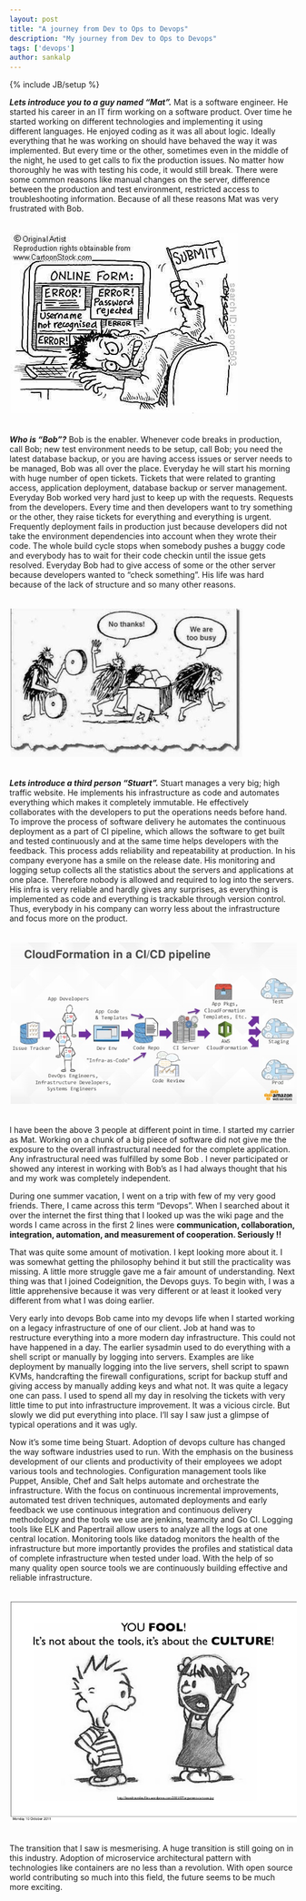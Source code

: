 ```yaml
---
layout: post
title: "A journey from Dev to Ops to Devops"
description: "My journey from Dev to Ops to Devops"
tags: ['devops']
author: sankalp
---
```

{% include JB/setup %}

***Lets introduce you to a guy named “Mat”.***
Mat is a software engineer. He started his career in an IT firm working on a software product.
Over time he started working on different technologies and implementing it using different languages.
He enjoyed coding as it was all about logic. Ideally everything that he was working on should have
behaved the way it was implemented. But every time or the other, sometimes even in the middle of the
night, he used to get calls to fix the production issues. No matter how thoroughly he was with testing
his code, it would still break. There were some common reasons like manual changes on the server,
difference between the production and test environment, restricted access to troubleshooting information.
Because of all these reasons Mat was very frustrated with Bob.

<div class="row"><div class='col-md-6 col-md-offset-3'><img class="img-responsive" alt="frustrated developer" src="/assets/blogs/dev2ops-01.jpg" style="margin: 20px 2px;"></div></div>

***Who is “Bob”?***
Bob is the enabler. Whenever code breaks in production, call Bob; new test environment needs to be setup,
call Bob; you need the latest database backup, or you are having access issues or server needs to be managed,
Bob was all over the place. Everyday he will start his morning with huge number of open tickets. Tickets
that were related to granting access, application deployment, database backup or server management.
Everyday Bob worked very hard just to keep up with the requests. Requests from the developers. Every time
and then developers want to try something or the other, they raise tickets for everything and everything is
urgent. Frequently deployment fails in production just because developers did not take the environment
dependencies into account when they wrote their code. The whole build cycle stops when somebody pushes
a buggy code and everybody has to wait for their code checkin until the issue gets resolved.  Everyday
Bob had to give access of some or the other server because developers wanted to “check something”. His life
was hard because of the lack of structure and so many other reasons.

<div class="row"><div class='col-md-6 col-md-offset-3'><img class="img-responsive" alt="hopeless operations guy" src="/assets/blogs/dev2ops-02.jpg" style="margin: 20px 2px;"></div></div>

***Lets introduce a third person “Stuart”.***
Stuart manages a very big; high traffic website. He implements his infrastructure as code and automates everything
which makes it completely immutable. He effectively collaborates with the developers to put the operations needs
before hand. To improve the process of software delivery he automates the continuous deployment as a part of CI pipeline,
which allows the software to get built and tested continuously and at the same time helps developers with the feedback.
This process adds reliability and repeatability at production. In his company everyone has a smile on the release date.
His monitoring and logging setup collects all the statistics about the servers and applications at one place. Therefore
nobody is allowed and required to log into the servers. His infra is very reliable and hardly gives any surprises, as
everything is implemented as code and everything is trackable through version control. Thus, everybody in his company
can worry less about the infrastructure and focus more on the product.

<div class="row"><div class='col-md-8 col-md-offset-2'><img class="img-responsive" alt="efficient infrastructure`" src="/assets/blogs/dev2ops-03.jpg" style="margin: 20px 2px;"></div></div>

I have been the above 3 people at different point in time.
I started my carrier as Mat. Working on a chunk of a big piece of software did not give me the exposure to the overall
infrastructural needed for the complete application. Any infrastructural need was fulfilled by some Bob . I never
participated or showed any interest in working with Bob’s as I had always thought that his and my work was completely independent.

During one summer vacation, I went on a trip with few of my very good friends. There,
I came across this term “Devops”. When I searched about it over the internet the first thing that I looked up was the
wiki page and the words I came across in the first 2 lines were **communication, collaboration, integration, automation,
and measurement of cooperation. Seriously !!**

That was quite some amount of motivation. I kept looking more about it. I was somewhat getting the philosophy behind it but
still the practicality was missing. A little more struggle gave me a fair amount of understanding.
Next thing was that I joined Codeignition, the Devops guys. To begin with, I was a little apprehensive because it was very
different or at least it looked very different from what I was doing earlier.

Very early into devops Bob came into my devops life when I started working on a legacy infrastructure of one of our client.
Job at hand was to restructure everything into a more modern day infrastructure. This could not have happened in a day.
The earlier sysadmin used to do everything with a shell script or manually by logging into servers. Examples are like
deployment by manually logging into the live servers, shell script to spawn KVMs, handcrafting the firewall configurations,
script for backup stuff and giving access by manually adding keys and what not. It was quite a legacy one can pass. I used
to spend all my day in resolving the tickets with very little time to put into infrastructure improvement. It was a vicious
circle. But slowly we did put everything into place. I’ll say I saw just a glimpse of typical operations and it was ugly.

Now it’s some time being Stuart. Adoption of devops culture has changed the way software industries used to run. With the
emphasis on the business development of our clients and productivity of their employees we adopt various tools and technologies.
Configuration management tools like Puppet, Ansible, Chef and Salt helps automate and orchestrate the infrastructure. With the
focus on continuous incremental improvements, automated test driven techniques, automated deployments and early feedback we use
continuous integration and continuous delivery methodology and the tools we use are jenkins, teamcity and Go CI.
Logging tools like ELK and Papertrail allow users to analyze all the logs at one central location. Monitoring tools like datadog
monitors the health of the infrastructure but more importantly provides the profiles and statistical data of complete infrastructure
when tested under load. With the help of so many quality open source tools we are continuously building effective and reliable infrastructure.

<div class="row"><div class='col-md-8 col-md-offset-2'><img class="img-responsive" alt="devops funda" src="/assets/blogs/dev2ops-04.jpg" style="margin: 20px 2px;"></div></div>

The transition that I saw is mesmerising. A huge transition is still going on in this industry. Adoption of microservice architectural
pattern with technologies like containers are no less than a revolution. With open source world contributing so much into this field,
the future seems to be much more exciting.
